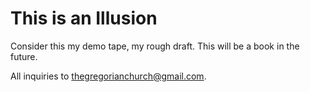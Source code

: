 # This is an Illusion

Consider this my demo tape, my rough draft. This will be a book in the future.

All inquiries to thegregorianchurch@gmail.com.



